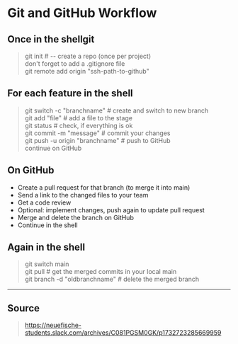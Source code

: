 # Git and GitHub Workflow

## Once in the shellgit

> git init # -- create a repo (once per project) <br>
> don't forget to add a .gitignore file <br>
> git remote add origin "ssh-path-to-github"

## For each feature in the shell

> git switch -c "branchname" # create and switch to new branch <br>
> git add "file" # add a file to the stage <br>
> git status # check, if everything is ok <br>
> git commit -m "message" # commit your changes <br>
> git push -u origin "branchname" # push to GitHub <br>
> continue on GitHub

## On GitHub

- Create a pull request for that branch (to merge it into main) <br>
- Send a link to the changed files to your team <br>
- Get a code review <br>
- Optional: implement changes, push again to update pull request <br>
- Merge and delete the branch on GitHub <br>
- Continue in the shell <br>

## Again in the shell <br>

> git switch main <br>
> git pull # get the merged commits in your local main <br>
> git branch -d "oldbranchname" # delete the merged branch <br>

---

## Source

> https://neuefische-students.slack.com/archives/C081PGSM0GK/p1732723285669959

